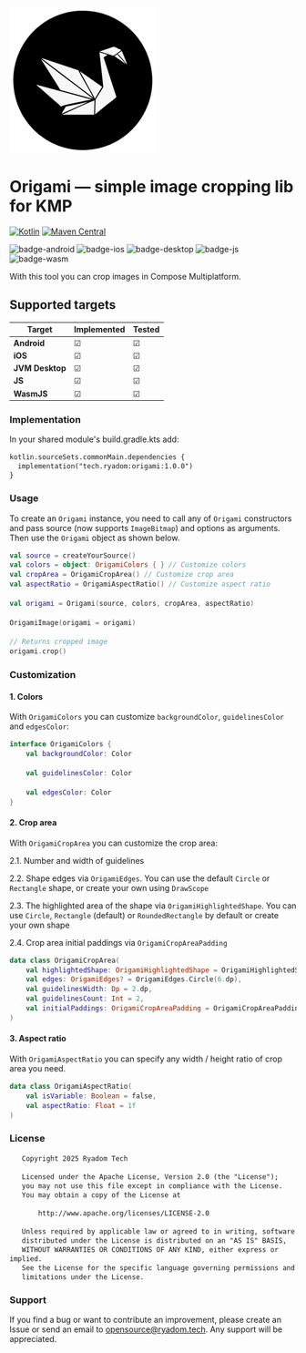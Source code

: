![image](origami_logo.png)
# Origami — simple image cropping lib for KMP

[![Kotlin](https://img.shields.io/badge/Kotlin-2.2.0-blue.svg?style=flat&logo=kotlin)](https://kotlinlang.org)
[![Maven Central](https://img.shields.io/maven-central/v/tech.ryadom/origami?color=blue)](https://central.sonatype.com/artifact/tech.ryadom/origami)

![badge-android](http://img.shields.io/badge/platform-android-6EDB8D.svg?style=flat)
![badge-ios](http://img.shields.io/badge/platform-ios-CDCDCD.svg?style=flat)
![badge-desktop](https://img.shields.io/badge/platform-desktop-3474eb.svg?style=flat)
![badge-js](https://img.shields.io/badge/platform-js-fcba03.svg?style=flat)
![badge-wasm](https://img.shields.io/badge/platform-wasm-331f06.svg?style=flat)

With this tool you can crop images in Compose Multiplatform.

## Supported targets

| Target          | Implemented | Tested |
|-----------------|-------------|--------|
| **Android**     | ☑           | ☑      |
| **iOS**         | ☑           | ☑      |
| **JVM Desktop** | ☑           | ☑      |
| **JS**          | ☑           | ☑      |
| **WasmJS**      | ☑           | ☑      |

### Implementation

In your shared module's build.gradle.kts add:

```Gradle Kotlin DSL
kotlin.sourceSets.commonMain.dependencies {
  implementation("tech.ryadom:origami:1.0.0")
}
```

### Usage

To create an `Origami` instance, you need to call any of `Origami` constructors and pass
source (now supports `ImageBitmap`) and options as arguments.
Then use the `Origami` object as shown below.

```Kotlin
val source = createYourSource()
val colors = object: OrigamiColors { } // Customize colors
val cropArea = OrigamiCropArea() // Customize crop area
val aspectRatio = OrigamiAspectRatio() // Customize aspect ratio

val origami = Origami(source, colors, cropArea, aspectRatio)

OrigamiImage(origami = origami)

// Returns cropped image
origami.crop()
```

### Customization

#### 1. Colors

With `OrigamiColors` you can customize `backgroundColor`, `guidelinesColor` and `edgesColor`:

```Kotlin
interface OrigamiColors {
    val backgroundColor: Color

    val guidelinesColor: Color

    val edgesColor: Color
}
```

#### 2. Crop area

With `OrigamiCropArea` you can customize the crop area:

2.1. Number and width of guidelines

2.2. Shape edges via `OrigamiEdges`. You can use the default `Circle` or `Rectangle` shape, or
create your own using `DrawScope`

2.3. The highlighted area of ​​the shape via `OrigamiHighlightedShape`. You can use `Circle`,
`Rectangle` (default) or `RoundedRectangle` by default or create your own shape

2.4. Crop area initial paddings via `OrigamiCropAreaPadding`

```Kotlin
data class OrigamiCropArea(
    val highlightedShape: OrigamiHighlightedShape = OrigamiHighlightedShape.Default,
    val edges: OrigamiEdges? = OrigamiEdges.Circle(6.dp),
    val guidelinesWidth: Dp = 2.dp,
    val guidelinesCount: Int = 2,
    val initialPaddings: OrigamiCropAreaPadding = OrigamiCropAreaPadding.createDefault()
)
```

#### 3. Aspect ratio

With `OrigamiAspectRatio` you can specify any width / height ratio of crop area you need.

```Kotlin
data class OrigamiAspectRatio(
    val isVariable: Boolean = false,
    val aspectRatio: Float = 1f
)
```

### License

```
   Copyright 2025 Ryadom Tech

   Licensed under the Apache License, Version 2.0 (the "License");
   you may not use this file except in compliance with the License.
   You may obtain a copy of the License at

       http://www.apache.org/licenses/LICENSE-2.0

   Unless required by applicable law or agreed to in writing, software
   distributed under the License is distributed on an "AS IS" BASIS,
   WITHOUT WARRANTIES OR CONDITIONS OF ANY KIND, either express or implied.
   See the License for the specific language governing permissions and
   limitations under the License.
```

### Support

If you find a bug or want to contribute an improvement, please create an Issue or send an email to
opensource@ryadom.tech.
Any support will be appreciated.
